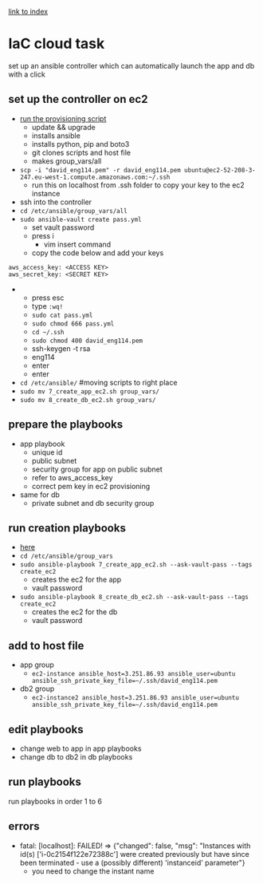 [link to index](/readme.md)  
# IaC cloud task
set up an ansible controller which can automatically launch the app and db with a click 

## set up the controller on ec2
- [run the provisioning script](https://github.com/dav-par/eng114_DevOps/blob/main/IaC_ansible/controller_pro.sh)
    - update && upgrade
    - installs ansible
    - installs python, pip and boto3
    - git clones scripts and host file
    - makes group_vars/all
- `scp -i "david_eng114.pem" -r david_eng114.pem ubuntu@ec2-52-208-3-247.eu-west-1.compute.amazonaws.com:~/.ssh`
    - run this on localhost from .ssh folder to copy your key to the ec2 instance
- ssh into the controller
- `cd /etc/ansible/group_vars/all`
- `sudo ansible-vault create pass.yml`
    - set vault password
    - press i
        - vim insert command
    - copy the code below and add your keys
```
aws_access_key: <ACCESS KEY>
aws_secret_key: <SECRET KEY>
```
-    
    - press esc
    - type `:wq!`
    - `sudo cat pass.yml`
    - `sudo chmod 666 pass.yml`
    - `cd ~/.ssh`
    - `sudo chmod 400 david_eng114.pem`
    - ssh-keygen -t rsa
    - eng114
    - enter
    - enter
- `cd /etc/ansible/` #moving scripts to right place
- `sudo mv 7_create_app_ec2.sh group_vars/`
- `sudo mv 8_create_db_ec2.sh group_vars/`

## prepare the playbooks
- app playbook
    - unique id
    - public subnet
    - security group for app on public subnet
    - refer to aws_access_key
    - correct pem key in ec2 provisioning 
- same for db
    - private subnet and db security group

## run creation playbooks
- [here](https://github.com/dav-par/working_ansible)
- `cd /etc/ansible/group_vars`
- `sudo ansible-playbook 7_create_app_ec2.sh --ask-vault-pass --tags create_ec2`
    - creates the ec2 for the app
    - vault password
- `sudo ansible-playbook 8_create_db_ec2.sh --ask-vault-pass --tags create_ec2`
    - creates the ec2 for the db
    - vault password

## add to host file
- app group
    - `ec2-instance ansible_host=3.251.86.93 ansible_user=ubuntu ansible_ssh_private_key_file=~/.ssh/david_eng114.pem`
- db2 group
    - `ec2-instance2 ansible_host=3.251.86.93 ansible_user=ubuntu ansible_ssh_private_key_file=~/.ssh/david_eng114.pem`

## edit playbooks
- change web to app in app playbooks
- change db to db2 in db playbooks

## run playbooks
run playbooks in order 1 to 6

## errors
- fatal: [localhost]: FAILED! => {"changed": false, "msg": "Instances with id(s) ['i-0c2154f122e72388c'] were created previously but have since been terminated - use a (possibly different) 'instanceid' parameter"}
    - you need to change the instant name